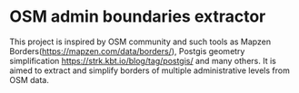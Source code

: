 # OSM admin boundaries extractor

This project is inspired by OSM community and such tools as Mapzen Borders(https://mapzen.com/data/borders/), 
Postgis geometry simplification https://strk.kbt.io/blog/tag/postgis/ and many others. It is aimed to extract and
simplify borders of multiple administrative levels from OSM data.